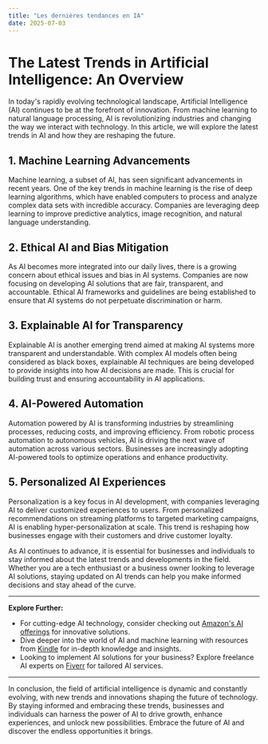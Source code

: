 ```yaml
---
title: "Les dernières tendances en IA"
date: 2025-07-03
---
```


# **The Latest Trends in Artificial Intelligence: An Overview**

In today's rapidly evolving technological landscape, Artificial Intelligence (AI) continues to be at the forefront of innovation. From machine learning to natural language processing, AI is revolutionizing industries and changing the way we interact with technology. In this article, we will explore the latest trends in AI and how they are reshaping the future.

## **1. Machine Learning Advancements**

Machine learning, a subset of AI, has seen significant advancements in recent years. One of the key trends in machine learning is the rise of deep learning algorithms, which have enabled computers to process and analyze complex data sets with incredible accuracy. Companies are leveraging deep learning to improve predictive analytics, image recognition, and natural language understanding.

## **2. Ethical AI and Bias Mitigation**

As AI becomes more integrated into our daily lives, there is a growing concern about ethical issues and bias in AI systems. Companies are now focusing on developing AI solutions that are fair, transparent, and accountable. Ethical AI frameworks and guidelines are being established to ensure that AI systems do not perpetuate discrimination or harm.

## **3. Explainable AI for Transparency**

Explainable AI is another emerging trend aimed at making AI systems more transparent and understandable. With complex AI models often being considered as black boxes, explainable AI techniques are being developed to provide insights into how AI decisions are made. This is crucial for building trust and ensuring accountability in AI applications.

## **4. AI-Powered Automation**

Automation powered by AI is transforming industries by streamlining processes, reducing costs, and improving efficiency. From robotic process automation to autonomous vehicles, AI is driving the next wave of automation across various sectors. Businesses are increasingly adopting AI-powered tools to optimize operations and enhance productivity.

## **5. Personalized AI Experiences**

Personalization is a key focus in AI development, with companies leveraging AI to deliver customized experiences to users. From personalized recommendations on streaming platforms to targeted marketing campaigns, AI is enabling hyper-personalization at scale. This trend is reshaping how businesses engage with their customers and drive customer loyalty.

As AI continues to advance, it is essential for businesses and individuals to stay informed about the latest trends and developments in the field. Whether you are a tech enthusiast or a business owner looking to leverage AI solutions, staying updated on AI trends can help you make informed decisions and stay ahead of the curve.

---

**Explore Further:**

- For cutting-edge AI technology, consider checking out [Amazon's AI offerings](https://www.amazon.fr/amazonprime?_encoding=UTF8&primeCampaignId=prime_assoc_ft&tag=zenzen0d-21France) for innovative solutions.
- Dive deeper into the world of AI and machine learning with resources from [Kindle](https://www.amazon.fr/kindle-dbs/hz/signup?tag=zenzen0d-21France) for in-depth knowledge and insights.
- Looking to implement AI solutions for your business? Explore freelance AI experts on [Fiverr](https://go.fiverr.com/visit/?bta=1071918&brand=fiverrmarketplace) for tailored AI services.

---

In conclusion, the field of artificial intelligence is dynamic and constantly evolving, with new trends and innovations shaping the future of technology. By staying informed and embracing these trends, businesses and individuals can harness the power of AI to drive growth, enhance experiences, and unlock new possibilities. Embrace the future of AI and discover the endless opportunities it brings.